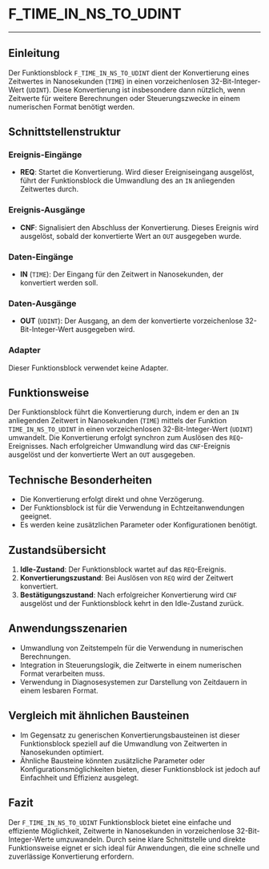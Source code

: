 # F_TIME_IN_NS_TO_UDINT

* * * * * * * * * *
## Einleitung
Der Funktionsblock `F_TIME_IN_NS_TO_UDINT` dient der Konvertierung eines Zeitwertes in Nanosekunden (`TIME`) in einen vorzeichenlosen 32-Bit-Integer-Wert (`UDINT`). Diese Konvertierung ist insbesondere dann nützlich, wenn Zeitwerte für weitere Berechnungen oder Steuerungszwecke in einem numerischen Format benötigt werden.

## Schnittstellenstruktur

### **Ereignis-Eingänge**
- **REQ**: Startet die Konvertierung. Wird dieser Ereigniseingang ausgelöst, führt der Funktionsblock die Umwandlung des an `IN` anliegenden Zeitwertes durch.

### **Ereignis-Ausgänge**
- **CNF**: Signalisiert den Abschluss der Konvertierung. Dieses Ereignis wird ausgelöst, sobald der konvertierte Wert an `OUT` ausgegeben wurde.

### **Daten-Eingänge**
- **IN** (`TIME`): Der Eingang für den Zeitwert in Nanosekunden, der konvertiert werden soll.

### **Daten-Ausgänge**
- **OUT** (`UDINT`): Der Ausgang, an dem der konvertierte vorzeichenlose 32-Bit-Integer-Wert ausgegeben wird.

### **Adapter**
Dieser Funktionsblock verwendet keine Adapter.

## Funktionsweise
Der Funktionsblock führt die Konvertierung durch, indem er den an `IN` anliegenden Zeitwert in Nanosekunden (`TIME`) mittels der Funktion `TIME_IN_NS_TO_UDINT` in einen vorzeichenlosen 32-Bit-Integer-Wert (`UDINT`) umwandelt. Die Konvertierung erfolgt synchron zum Auslösen des `REQ`-Ereignisses. Nach erfolgreicher Umwandlung wird das `CNF`-Ereignis ausgelöst und der konvertierte Wert an `OUT` ausgegeben.

## Technische Besonderheiten
- Die Konvertierung erfolgt direkt und ohne Verzögerung.
- Der Funktionsblock ist für die Verwendung in Echtzeitanwendungen geeignet.
- Es werden keine zusätzlichen Parameter oder Konfigurationen benötigt.

## Zustandsübersicht
1. **Idle-Zustand**: Der Funktionsblock wartet auf das `REQ`-Ereignis.
2. **Konvertierungszustand**: Bei Auslösen von `REQ` wird der Zeitwert konvertiert.
3. **Bestätigungszustand**: Nach erfolgreicher Konvertierung wird `CNF` ausgelöst und der Funktionsblock kehrt in den Idle-Zustand zurück.

## Anwendungsszenarien
- Umwandlung von Zeitstempeln für die Verwendung in numerischen Berechnungen.
- Integration in Steuerungslogik, die Zeitwerte in einem numerischen Format verarbeiten muss.
- Verwendung in Diagnosesystemen zur Darstellung von Zeitdauern in einem lesbaren Format.

## Vergleich mit ähnlichen Bausteinen
- Im Gegensatz zu generischen Konvertierungsbausteinen ist dieser Funktionsblock speziell auf die Umwandlung von Zeitwerten in Nanosekunden optimiert.
- Ähnliche Bausteine könnten zusätzliche Parameter oder Konfigurationsmöglichkeiten bieten, dieser Funktionsblock ist jedoch auf Einfachheit und Effizienz ausgelegt.

## Fazit
Der `F_TIME_IN_NS_TO_UDINT` Funktionsblock bietet eine einfache und effiziente Möglichkeit, Zeitwerte in Nanosekunden in vorzeichenlose 32-Bit-Integer-Werte umzuwandeln. Durch seine klare Schnittstelle und direkte Funktionsweise eignet er sich ideal für Anwendungen, die eine schnelle und zuverlässige Konvertierung erfordern.